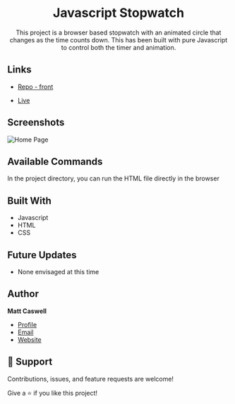 <h1 align="center"><project-name>Javascript Stopwatch</h1>

<p align="center"><project-description>This project is a browser based stopwatch with an animated circle that changes as the time counts down. This has been built with pure Javascript to control both the timer and animation.
</p>

## Links

- [Repo - front](https://github.com/Sekonda28/Timer "Repo")

- [Live](https://sekonda28.github.io/Timer/ "Live View")


## Screenshots

![Home Page](./images/SimonGame.png "Home Page")


## Available Commands

In the project directory, you can run the HTML file directly in the browser

## Built With

- Javascript
- HTML
- CSS


## Future Updates

- None envisaged at this time

## Author

**Matt Caswell**

- [Profile](https://github.com/Sekonda28 "Matt Caswell")
- [Email](mailto:matt.caswell@hotmail.com?subject=Hi "Hi!")
- [Website](https://sekonda28.github.io/MattCaswell-Portfolio "Welcome")

## 🤝 Support

Contributions, issues, and feature requests are welcome!

Give a ⭐️ if you like this project!
